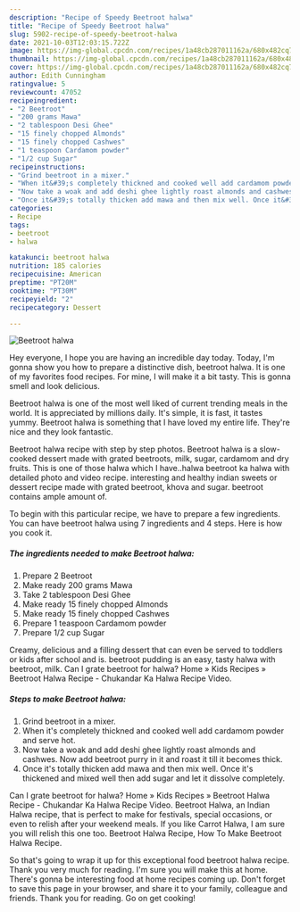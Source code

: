 ```yaml
---
description: "Recipe of Speedy Beetroot halwa"
title: "Recipe of Speedy Beetroot halwa"
slug: 5902-recipe-of-speedy-beetroot-halwa
date: 2021-10-03T12:03:15.722Z
image: https://img-global.cpcdn.com/recipes/1a48cb287011162a/680x482cq70/beetroot-halwa-recipe-main-photo.jpg
thumbnail: https://img-global.cpcdn.com/recipes/1a48cb287011162a/680x482cq70/beetroot-halwa-recipe-main-photo.jpg
cover: https://img-global.cpcdn.com/recipes/1a48cb287011162a/680x482cq70/beetroot-halwa-recipe-main-photo.jpg
author: Edith Cunningham
ratingvalue: 5
reviewcount: 47052
recipeingredient:
- "2 Beetroot"
- "200 grams Mawa"
- "2 tablespoon Desi Ghee"
- "15 finely chopped Almonds"
- "15 finely chopped Cashwes"
- "1 teaspoon Cardamom powder"
- "1/2 cup Sugar"
recipeinstructions:
- "Grind beetroot in a mixer."
- "When it&#39;s completely thickned and cooked well add cardamom powder and serve hot."
- "Now take a woak and add deshi ghee lightly roast almonds and cashwes. Now add beetroot purry in it and roast it till it becomes thick."
- "Once it&#39;s totally thicken add mawa and then mix well. Once it&#39;s thickened and mixed well then add sugar and let it dissolve completely."
categories:
- Recipe
tags:
- beetroot
- halwa

katakunci: beetroot halwa 
nutrition: 185 calories
recipecuisine: American
preptime: "PT20M"
cooktime: "PT30M"
recipeyield: "2"
recipecategory: Dessert

---
```



![Beetroot halwa](https://img-global.cpcdn.com/recipes/1a48cb287011162a/680x482cq70/beetroot-halwa-recipe-main-photo.jpg)

Hey everyone, I hope you are having an incredible day today. Today, I'm gonna show you how to prepare a distinctive dish, beetroot halwa. It is one of my favorites food recipes. For mine, I will make it a bit tasty. This is gonna smell and look delicious.

Beetroot halwa is one of the most well liked of current trending meals in the world. It is appreciated by millions daily. It's simple, it is fast, it tastes yummy. Beetroot halwa is something that I have loved my entire life. They're nice and they look fantastic.

Beetroot halwa recipe with step by step photos. Beetroot halwa is a slow-cooked dessert made with grated beetroots, milk, sugar, cardamom and dry fruits. This is one of those halwa which I have..halwa beetroot ka halwa with detailed photo and video recipe. interesting and healthy indian sweets or dessert recipe made with grated beetroot, khova and sugar. beetroot contains ample amount of.


To begin with this particular recipe, we have to prepare a few ingredients. You can have beetroot halwa using 7 ingredients and 4 steps. Here is how you cook it.

<!--inarticleads1-->

##### The ingredients needed to make Beetroot halwa:

1. Prepare 2 Beetroot
1. Make ready 200 grams Mawa
1. Take 2 tablespoon Desi Ghee
1. Make ready 15 finely chopped Almonds
1. Make ready 15 finely chopped Cashwes
1. Prepare 1 teaspoon Cardamom powder
1. Prepare 1/2 cup Sugar


Creamy, delicious and a filling dessert that can even be served to toddlers or kids after school and is. beetroot pudding is an easy, tasty halwa with beetroot, milk. Can I grate beetroot for halwa? Home » Kids Recipes » Beetroot Halwa Recipe - Chukandar Ka Halwa Recipe Video. 

<!--inarticleads2-->

##### Steps to make Beetroot halwa:

1. Grind beetroot in a mixer.
1. When it&#39;s completely thickned and cooked well add cardamom powder and serve hot.
1. Now take a woak and add deshi ghee lightly roast almonds and cashwes. Now add beetroot purry in it and roast it till it becomes thick.
1. Once it&#39;s totally thicken add mawa and then mix well. Once it&#39;s thickened and mixed well then add sugar and let it dissolve completely.


Can I grate beetroot for halwa? Home » Kids Recipes » Beetroot Halwa Recipe - Chukandar Ka Halwa Recipe Video. Beetroot Halwa, an Indian Halwa recipe, that is perfect to make for festivals, special occasions, or even to relish after your weekend meals. If you like Carrot Halwa, I am sure you will relish this one too. Beetroot Halwa Recipe, How To Make Beetroot Halwa Recipe. 

So that's going to wrap it up for this exceptional food beetroot halwa recipe. Thank you very much for reading. I'm sure you will make this at home. There's gonna be interesting food at home recipes coming up. Don't forget to save this page in your browser, and share it to your family, colleague and friends. Thank you for reading. Go on get cooking!
